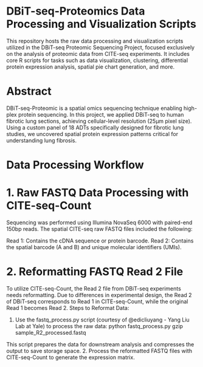 # DBiT-seq-Proteomics Data Processing and Visualization Scripts

This repository hosts the raw data processing and visualization scripts utilized in the DBiT-seq Proteomic Sequencing Project, focused exclusively on the analysis of proteomic data from CITE-seq experiments. It includes core R scripts for tasks such as data visualization, clustering, differential protein expression analysis, spatial pie chart generation, and more.


# Abstract
DBiT-seq-Proteomic is a spatial omics sequencing technique enabling high-plex protein sequencing. In this project, we applied DBiT-seq to human fibrotic lung sections, achieving cellular-level resolution (25μm pixel size). Using a custom panel of 18 ADTs specifically designed for fibrotic lung studies, we uncovered spatial protein expression patterns critical for understanding lung fibrosis.

# Data Processing Workflow
# 1. Raw FASTQ Data Processing with CITE-seq-Count
Sequencing was performed using Illumina NovaSeq 6000 with paired-end 150bp reads. The spatial CITE-seq raw FASTQ files included the following:

Read 1: Contains the cDNA sequence or protein barcode.
Read 2: Contains the spatial barcode (A and B) and unique molecular identifiers (UMIs).

# 2. Reformatting FASTQ Read 2 File
To utilize CITE-seq-Count, the Read 2 file from DBiT-seq experiments needs reformatting. Due to differences in experimental design, the Read 2 of DBiT-seq corresponds to Read 1 in CITE-seq-Count, while the original Read 1 becomes Read 2.
Steps to Reformat Data:
1. Use the fastq_process.py script (courtesy of @edicliuyang - Yang Liu Lab at Yale) to process the raw data:
python fastq_process.py
gzip sample_R2_processed.fastq

This script prepares the data for downstream analysis and compresses the output to save storage space. 
2. Process the reformatted FASTQ files with CITE-seq-Count to generate the expression matrix.



